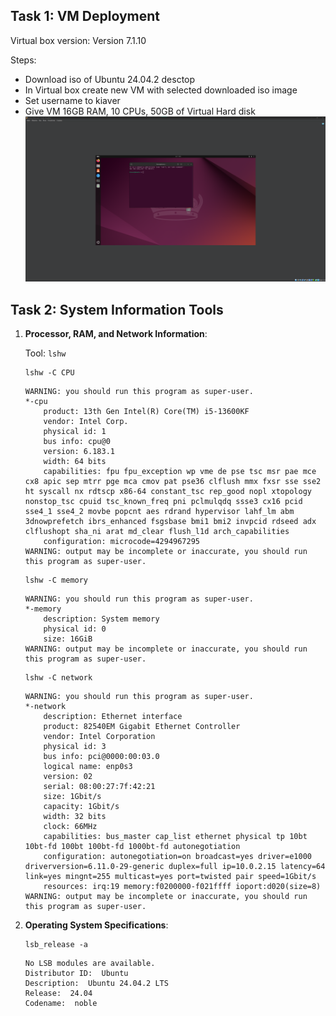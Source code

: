 ## Task 1: VM Deployment

Virtual box version: Version 7.1.10

Steps:
- Download iso of Ubuntu 24.04.2 desctop
- In Virtual box create new VM with selected downloaded iso image
- Set username to kiaver
- Give VM 16GB RAM, 10 CPUs, 50GB of Virtual Hard disk
![alt text](image.png)

## Task 2: System Information Tools

1. **Processor, RAM, and Network Information**:

    Tool: `lshw`

    ```
    lshw -C CPU
    ```
    ```
    WARNING: you should run this program as super-user.
    *-cpu                     
        product: 13th Gen Intel(R) Core(TM) i5-13600KF
        vendor: Intel Corp.
        physical id: 1
        bus info: cpu@0
        version: 6.183.1
        width: 64 bits
        capabilities: fpu fpu_exception wp vme de pse tsc msr pae mce cx8 apic sep mtrr pge mca cmov pat pse36 clflush mmx fxsr sse sse2 ht syscall nx rdtscp x86-64 constant_tsc rep_good nopl xtopology nonstop_tsc cpuid tsc_known_freq pni pclmulqdq ssse3 cx16 pcid sse4_1 sse4_2 movbe popcnt aes rdrand hypervisor lahf_lm abm 3dnowprefetch ibrs_enhanced fsgsbase bmi1 bmi2 invpcid rdseed adx clflushopt sha_ni arat md_clear flush_l1d arch_capabilities
        configuration: microcode=4294967295
    WARNING: output may be incomplete or inaccurate, you should run this program as super-user.
    ```

    ```
    lshw -C memory
    ```
    ```
    WARNING: you should run this program as super-user.
    *-memory                  
        description: System memory
        physical id: 0
        size: 16GiB
    WARNING: output may be incomplete or inaccurate, you should run this program as super-user.
    ```

    ```
    lshw -C network
    ```
    ```
    WARNING: you should run this program as super-user.
    *-network                 
        description: Ethernet interface
        product: 82540EM Gigabit Ethernet Controller
        vendor: Intel Corporation
        physical id: 3
        bus info: pci@0000:00:03.0
        logical name: enp0s3
        version: 02
        serial: 08:00:27:7f:42:21
        size: 1Gbit/s
        capacity: 1Gbit/s
        width: 32 bits
        clock: 66MHz
        capabilities: bus_master cap_list ethernet physical tp 10bt 10bt-fd 100bt 100bt-fd 1000bt-fd autonegotiation
        configuration: autonegotiation=on broadcast=yes driver=e1000 driverversion=6.11.0-29-generic duplex=full ip=10.0.2.15 latency=64 link=yes mingnt=255 multicast=yes port=twisted pair speed=1Gbit/s
        resources: irq:19 memory:f0200000-f021ffff ioport:d020(size=8)
    WARNING: output may be incomplete or inaccurate, you should run this program as super-user.
    ```

2. **Operating System Specifications**:
    ```
    lsb_release -a
    ```
    ```
    No LSB modules are available.
    Distributor ID:  Ubuntu
    Description:  Ubuntu 24.04.2 LTS
    Release:  24.04
    Codename:  noble
    ```